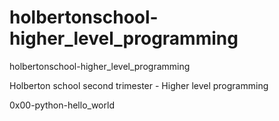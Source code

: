 # holbertonschool-higher_level_programming
holbertonschool-higher_level_programming

Holberton school second trimester - Higher level programming

0x00-python-hello_world